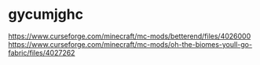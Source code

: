 # gycumjghc
https://www.curseforge.com/minecraft/mc-mods/betterend/files/4026000
https://www.curseforge.com/minecraft/mc-mods/oh-the-biomes-youll-go-fabric/files/4027262
